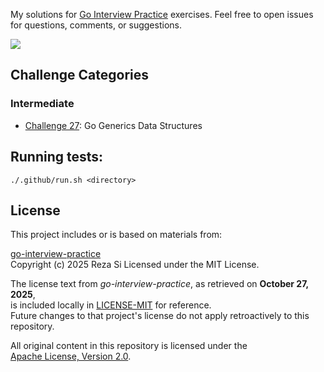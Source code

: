 My solutions for [Go Interview Practice](https://github.com/RezaSi/go-interview-practice) exercises.
Feel free to open issues for questions, comments, or suggestions.

[![](https://github.com/asarkar/go-interview-practice/workflows/CI/badge.svg)](https://github.com/asarkar/go-interview-practice/actions)

## Challenge Categories

### Intermediate
* [Challenge 27](challenge27): Go Generics Data Structures

## Running tests:
```
./.github/run.sh <directory>
```

## License

This project includes or is based on materials from:

[go-interview-practice](https://github.com/RezaSi/go-interview-practice)  
Copyright (c) 2025 Reza Si
Licensed under the MIT License.

The license text from *go-interview-practice*, as retrieved on **October 27, 2025**,  
is included locally in [LICENSE-MIT](LICENSE-MIT) for reference.  
Future changes to that project's license do not apply retroactively to this repository.

All original content in this repository is licensed under the  
[Apache License, Version 2.0](LICENSE).
